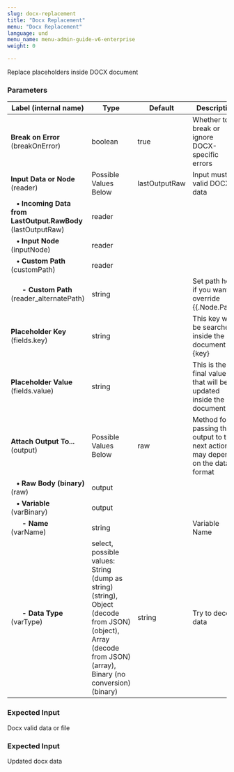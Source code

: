```yaml
---
slug: docx-replacement
title: "Docx Replacement"
menu: "Docx Replacement"
language: und
menu_name: menu-admin-guide-v6-enterprise
weight: 0

---
```


 Replace placeholders inside DOCX document

### Parameters
|Label (internal name)|Type|Default|Description|
|---|---|---|---|
|**Break on Error** (breakOnError)|boolean|true|Whether to break or ignore DOCX-specific errors|
|**Input Data or Node** (reader)|Possible Values Below|lastOutputRaw|Input must be valid DOCX data|
|**&nbsp;&nbsp;&nbsp;&bull; Incoming Data from LastOutput.RawBody** (lastOutputRaw)|reader|<no value>||
|**&nbsp;&nbsp;&nbsp;&bull; Input Node** (inputNode)|reader|<no value>||
|**&nbsp;&nbsp;&nbsp;&bull; Custom Path** (customPath)|reader|<no value>||
|**&nbsp;&nbsp;&nbsp;&nbsp;&nbsp;&nbsp;- Custom Path** (reader_alternatePath)|string|<no value>|Set path here if you want to override {{.Node.Path}}|
|**Placeholder Key** (fields.key)|string||This key will be searched inside the document as {key}|
|**Placeholder Value** (fields.value)|string||This is the final value that will be updated inside the document|
|**Attach Output To...** (output)|Possible Values Below|raw|Method for passing the output to the next action, may depend on the data format|
|**&nbsp;&nbsp;&nbsp;&bull; Raw Body (binary)** (raw)|output|<no value>||
|**&nbsp;&nbsp;&nbsp;&bull; Variable** (varBinary)|output|<no value>||
|**&nbsp;&nbsp;&nbsp;&nbsp;&nbsp;&nbsp;- Name** (varName)|string|<no value>|Variable Name|
|**&nbsp;&nbsp;&nbsp;&nbsp;&nbsp;&nbsp;- Data Type** (varType)|select, possible values: String (dump as string) (string),<br/>Object (decode from JSON) (object),<br/>Array (decode from JSON) (array),<br/>Binary (no conversion) (binary)|string|Try to decode data|



### Expected Input
Docx valid data or file


### Expected Input
Updated docx data


